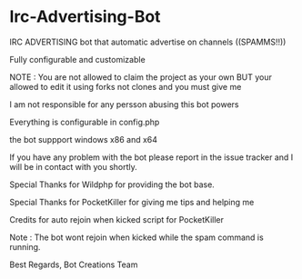 # Irc-Advertising-Bot

IRC ADVERTISING bot that automatic advertise on channels ((SPAMMS!!))

Fully configurable and customizable 

NOTE : You are not allowed to claim the project as your own BUT your allowed to edit it using forks not clones and you must give me  

I am not responsible for any persson abusing this bot powers

Everything is configurable in config.php

the bot suppport windows x86 and x64

If you have any problem with the bot please report in the issue tracker and I will be in contact with you shortly.

Special Thanks for Wildphp for providing the bot base.

Special Thanks for PocketKiller for giving me tips and helping me

Credits for auto rejoin when kicked script for PocketKiller

Note : The bot wont rejoin when kicked while the spam command is running.

Best Regards,
Bot Creations Team

